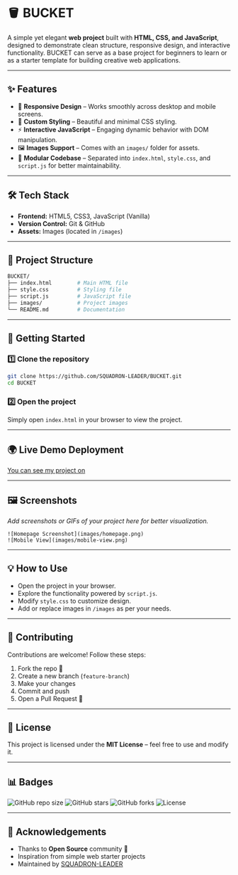 # 🪣 BUCKET

A simple yet elegant **web project** built with **HTML, CSS, and JavaScript**, designed to demonstrate clean structure, responsive design, and interactive functionality. BUCKET can serve as a base project for beginners to learn or as a starter template for building creative web applications.

---

## ✨ Features

* 📱 **Responsive Design** – Works smoothly across desktop and mobile screens.
* 🎨 **Custom Styling** – Beautiful and minimal CSS styling.
* ⚡ **Interactive JavaScript** – Engaging dynamic behavior with DOM manipulation.
* 🖼️ **Images Support** – Comes with an `images/` folder for assets.
* 🧩 **Modular Codebase** – Separated into `index.html`, `style.css`, and `script.js` for better maintainability.
---

## 🛠️ Tech Stack

* **Frontend:** HTML5, CSS3, JavaScript (Vanilla)
* **Version Control:** Git & GitHub
* **Assets:** Images (located in `/images`)

---

## 📂 Project Structure

```bash
BUCKET/
├── index.html        # Main HTML file
├── style.css         # Styling file
├── script.js         # JavaScript file
├── images/           # Project images
└── README.md         # Documentation
```

---

## 🚀 Getting Started

### 1️⃣ Clone the repository

```bash
git clone https://github.com/SQUADRON-LEADER/BUCKET.git
cd BUCKET
```

### 2️⃣ Open the project

Simply open `index.html` in your browser to view the project.

---

## 🌍 Live Demo Deployment

[You can see my project on ](https://squadron-leader.github.io/BUCKET/)

---

## 🖼️ Screenshots

*Add screenshots or GIFs of your project here for better visualization.*

```
![Homepage Screenshot](images/homepage.png)
![Mobile View](images/mobile-view.png)
```

---

## 💡 How to Use

* Open the project in your browser.
* Explore the functionality powered by `script.js`.
* Modify `style.css` to customize design.
* Add or replace images in `/images` as per your needs.

---

## 🤝 Contributing

Contributions are welcome! Follow these steps:

1. Fork the repo 🍴
2. Create a new branch (`feature-branch`)
3. Make your changes
4. Commit and push
5. Open a Pull Request 🚀

---

## 📜 License

This project is licensed under the **MIT License** – feel free to use and modify it.

---

## 📊 Badges

![GitHub repo size](https://img.shields.io/github/repo-size/SQUADRON-LEADER/BUCKET)
![GitHub stars](https://img.shields.io/github/stars/SQUADRON-LEADER/BUCKET?style=social)
![GitHub forks](https://img.shields.io/github/forks/SQUADRON-LEADER/BUCKET?style=social)
![License](https://img.shields.io/badge/license-MIT-blue.svg)

---

## 🙌 Acknowledgements

* Thanks to **Open Source** community 💙
* Inspiration from simple web starter projects
* Maintained by [SQUADRON-LEADER](https://github.com/SQUADRON-LEADER)

